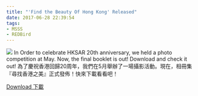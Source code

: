 ```yaml
---
title: "'Find the Beauty Of Hong Kong' Released"
date: 2017-06-28 22:39:54
tags:
- MSSS
- REDBird
---
```

![](https://cdn.patrickwu.space/posts/exp/hk.jpg)
In Order to celebrate HKSAR 20th anniversary, we held a photo competition at May. Now, the final booklet is out! Download and check it out!
為了慶祝香港回歸20周年，我們在5月舉辦了一場攝影活動。現在，相冊集『尋找香港之美』正式發佈！快來下載看看吧！

[Download 下載](http://garage.patrickwu.cf/sources/documents/Find_The_Beauty_of_Hong_Kong.pdf)